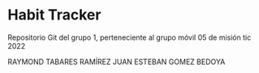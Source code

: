 # Habit Tracker
Repositorio Git del grupo 1, perteneciente al grupo móvil 05 de misión tic 2022

RAYMOND TABARES RAMÍREZ
JUAN ESTEBAN GOMEZ BEDOYA
